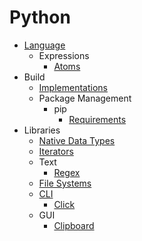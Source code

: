 # Python
- [Language](Language/README.md)
  - Expressions
    - [Atoms](Language/Expressions/Atoms.md)
- Build
  - [Implementations](Build/Implementations/README.md)
  - Package Management
    - pip
      - [Requirements](Build/Package%20Management/pip/Requirements.md)
- Libraries
  - [Native Data Types](Libraries/Native%20Data%20Types.md)
  - [Iterators](Libraries/Iterators.md)
  - Text
    - [Regex](Libraries/Text/Regex.md)
  - [File Systems](Libraries/File%20Systems/README.md)
  - [CLI](Libraries/CLI/README.md)
    - [Click](Libraries/CLI/Click.md)
  - GUI
    - [Clipboard](Libraries/GUI/Clipboard.md)
